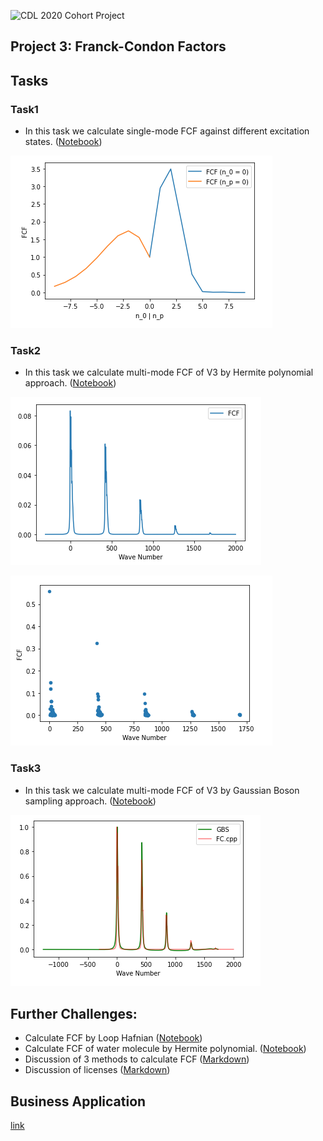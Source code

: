 ![CDL 2020 Cohort Project](../figures/CDL_logo.jpg)
## Project 3: Franck-Condon Factors

## Tasks 

### Task1
- In this task we calculate single-mode FCF against different excitation states. ([Notebook](Task1-solution.ipynb))

![img](images/Task1.png)

### Task2
- In this task we calculate multi-mode FCF of V3 by Hermite polynomial approach. ([Notebook](Task2-solution.ipynb))

![img](images/Task2-curve.png)

![img](images/Task2-plot.png)

### Task3
- In this task we calculate multi-mode FCF of V3 by Gaussian Boson sampling approach. ([Notebook](Task3-solution.ipynb))

![img](images/Task3.png)

## Further Challenges:

- Calculate FCF by Loop Hafnian ([Notebook](Challenge1.ipynb))
- Calculate FCF of water molecule by Hermite polynomial. ([Notebook](Challenge2.ipynb))
- Discussion of 3 methods to calculate FCF ([Markdown](Challenge3.md))
- Discussion of licenses ([Markdown](Challenge4.md))


## Business Application

[link](Business_Application.md)